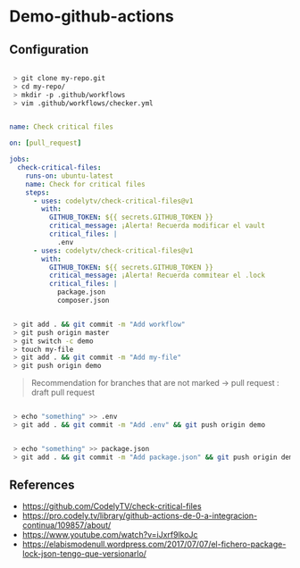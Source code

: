 # Demo-github-actions

## Configuration

```sh
 
 > git clone my-repo.git
 > cd my-repo/
 > mkdir -p .github/workflows
 > vim .github/workflows/checker.yml 
```

```yml

name: Check critical files

on: [pull_request]

jobs:
  check-critical-files:
    runs-on: ubuntu-latest
    name: Check for critical files
    steps:
      - uses: codelytv/check-critical-files@v1
        with:
          GITHUB_TOKEN: ${{ secrets.GITHUB_TOKEN }}
          critical_message: ¡Alerta! Recuerda modificar el vault 
          critical_files: |
            .env
      - uses: codelytv/check-critical-files@v1
        with:
          GITHUB_TOKEN: ${{ secrets.GITHUB_TOKEN }}
          critical_message: ¡Alerta! Recuerda commitear el .lock 
          critical_files: |
            package.json
            composer.json

```

```sh

 > git add . && git commit -m "Add workflow"
 > git push origin master
 > git switch -c demo
 > touch my-file
 > git add . && git commit -m "Add my-file"
 > git push origin demo

```

> Recommendation for branches that are not marked -> pull request : draft pull request

```sh

 > echo "something" >> .env
 > git add . && git commit -m "Add .env" && git push origin demo
```

```sh

 > echo "something" >> package.json
 > git add . && git commit -m "Add package.json" && git push origin demo
```

## References

- https://github.com/CodelyTV/check-critical-files
- https://pro.codely.tv/library/github-actions-de-0-a-integracion-continua/109857/about/
- https://www.youtube.com/watch?v=iJxrf9lkoJc
- https://elabismodenull.wordpress.com/2017/07/07/el-fichero-package-lock-json-tengo-que-versionarlo/
